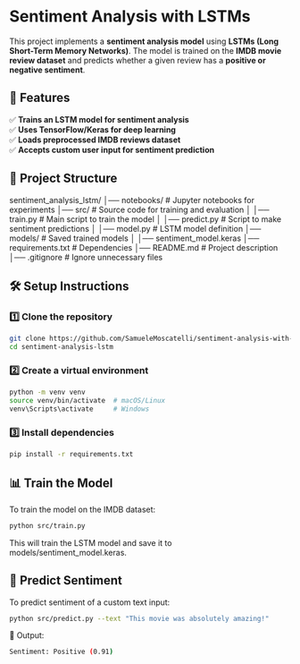 # Sentiment Analysis with LSTMs

This project implements a **sentiment analysis model** using **LSTMs (Long Short-Term Memory Networks)**. The model is trained on the **IMDB movie review dataset** and predicts whether a given review has a **positive or negative sentiment**.

## 🚀 Features
✅ **Trains an LSTM model for sentiment analysis**  
✅ **Uses TensorFlow/Keras for deep learning**  
✅ **Loads preprocessed IMDB reviews dataset**  
✅ **Accepts custom user input for sentiment prediction**  

## 📂 Project Structure
sentiment_analysis_lstm/ 
│── notebooks/ # Jupyter notebooks for experiments 
│── src/ # Source code for training and evaluation 
│ │── train.py # Main script to train the model 
│ │── predict.py # Script to make sentiment predictions 
│ │── model.py # LSTM model definition 
│── models/ # Saved trained models 
│ │── sentiment_model.keras 
│── requirements.txt # Dependencies 
│── README.md # Project description 
│── .gitignore # Ignore unnecessary files


## 🛠 Setup Instructions
### 1️⃣ Clone the repository  
```bash
git clone https://github.com/SamueleMoscatelli/sentiment-analysis-with-lstm.git
cd sentiment-analysis-lstm
```

### 2️⃣ Create a virtual environment
```bash
python -m venv venv
source venv/bin/activate  # macOS/Linux
venv\Scripts\activate     # Windows
```

### 3️⃣ Install dependencies
```bash
pip install -r requirements.txt
```

## 📊 Train the Model
To train the model on the IMDB dataset:
```bash
python src/train.py
```

This will train the LSTM model and save it to models/sentiment_model.keras.

## 📝 Predict Sentiment
To predict sentiment of a custom text input:
```bash
python src/predict.py --text "This movie was absolutely amazing!"
```

🔹 Output:
```bash
Sentiment: Positive (0.91)
```